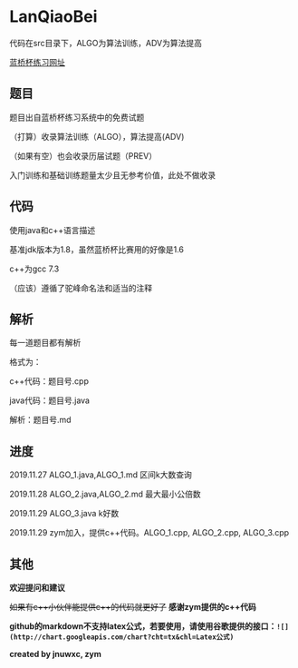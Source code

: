 # LanQiaoBei

代码在src目录下，ALGO为算法训练，ADV为算法提高

[蓝桥杯练习网址](http://lx.lanqiao.cn/index.page)

## 题目

题目出自蓝桥杯练习系统中的免费试题

（打算）收录算法训练（ALGO），算法提高(ADV)

（如果有空）也会收录历届试题（PREV）

入门训练和基础训练题量太少且无参考价值，此处不做收录

## 代码

使用java和c++语言描述

基准jdk版本为1.8，虽然蓝桥杯比赛用的好像是1.6

c++为gcc 7.3

（应该）遵循了驼峰命名法和适当的注释

## 解析

每一道题目都有解析

格式为： 

c++代码：题目号.cpp

java代码：题目号.java

解析：题目号.md

## 进度

2019.11.27 ALGO_1.java,ALGO_1.md 区间k大数查询

2019.11.28 ALGO_2.java,ALGO_2.md 最大最小公倍数

2019.11.29 ALGO_3.java k好数 

2019.11.29 zym加入，提供c++代码。ALGO_1.cpp, ALGO_2.cpp, ALGO_3.cpp

## 其他

**欢迎提问和建议**

~~如果有c++小伙伴能提供c++的代码就更好了~~ **感谢zym提供的c++代码**

**github的markdown不支持latex公式，若要使用，请使用谷歌提供的接口：`![](http://chart.googleapis.com/chart?cht=tx&chl=Latex公式)`**


**created by jnuwxc, zym**


